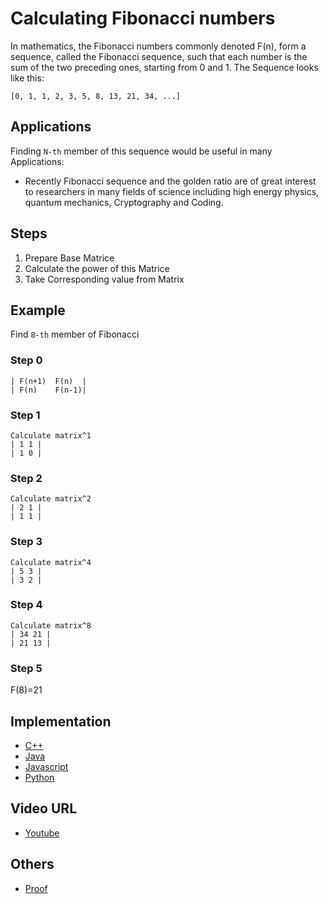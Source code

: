 # Calculating Fibonacci numbers

In mathematics, the Fibonacci numbers commonly denoted F(n), form a sequence, called the Fibonacci sequence, such that each number is the sum of the two preceding ones, starting from 0 and 1. The Sequence looks like this:

`[0, 1, 1, 2, 3, 5, 8, 13, 21, 34, ...]`

## Applications

Finding
`N-th` member of this sequence would be useful in many Applications:

- Recently Fibonacci sequence and the golden ratio are of great interest to researchers in many fields of
  science including high energy physics, quantum mechanics, Cryptography and Coding.

## Steps

1.  Prepare Base Matrice
2.  Calculate the power of this Matrice
3.  Take Corresponding value from Matrix

## Example

Find `8-th` member of Fibonacci

### Step 0

```
| F(n+1)  F(n)  |
| F(n)    F(n-1)|
```

### Step 1

```
Calculate matrix^1
| 1 1 |
| 1 0 |
```

### Step 2

```
Calculate matrix^2
| 2 1 |
| 1 1 |
```

### Step 3

```
Calculate matrix^4
| 5 3 |
| 3 2 |
```

### Step 4

```
Calculate matrix^8
| 34 21 |
| 21 13 |
```

### Step 5

F(8)=21

## Implementation

- [C++](https://github.com/TheAlgorithms/C-Plus-Plus/blob/master/math/fibonacci.cpp)
- [Java](https://github.com/TheAlgorithms/Java/blob/master/Maths/FibonacciNumber.java)
- [Javascript](https://github.com/TheAlgorithms/Javascript/blob/80c2dc85d714f73783f133964d6acd9b5625ddd9/Maths/Fibonacci.js)
- [Python](https://github.com/TheAlgorithms/Python/blob/master/maths/fibonacci.py)

## Video URL

- [Youtube](https://www.youtube.com/watch?v=EEb6JP3NXBI)

## Others

- [Proof](https://brilliant.org/wiki/fast-fibonacci-transform/)

